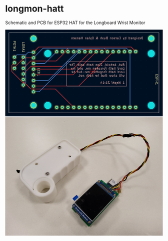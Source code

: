 # longmon-hatt
Schematic and PCB for ESP32 HAT for the Longboard Wrist Monitor

![pcb_editor_view_screenshot](./images/pcb_editor_scrnshot.png)
![hat_pcb_assembly with throttle](./images/hat_pcb_assembly_w_throttle.jpg)
